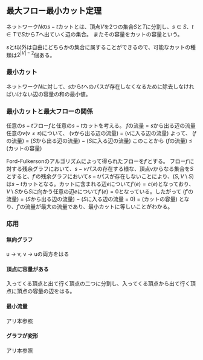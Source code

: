 ## 最大フロー最小カット定理
ネットワーク$N$の$s-t$カットとは、頂点$V$を2つの集合$S$と$T$に分割し、$s \in S$、$t \in T$で$S$から$T$へ出ていく辺の集合。
またその容量をカットの容量という。


$s$と$t$以外は自由にどちらかの集合に属することができるので、可能なカットの種類は$2^{|V|-2}$個ある。

### 最小カット
ネットワーク$N$に対して、$s$から$t$へのパスが存在しなくなるために除去しなければいけない辺の容量の和の最小値。

### 最小カットと最大フローの関係
任意の$s-t$フロー$f$と任意の$s-t$カットを考える。
$f$の流量 $=$ $s$から出る辺の流量
任意の$v (v \neq s)$について、
($v$から出る辺の流量) $=$ ($v$に入る辺の流量)
よって、
($f$の流量) $=$ ($S$から出る辺の流量) $-$ ($S$に入る辺の流量)
このことから
($f$の流量) $\leq$ (カットの容量)

Ford-Fulkersonのアルゴリズムによって得られたフローを$f'$とする。
フロー$f'$に対する残余グラフにおいて、$s-v$パスの存在する様な、頂点$v$からなる集合を$S$とすると、$f'$の残余グラフにおいて$s-t$パスが存在しないことにより、$(S, V \setminus S)$は$s-t$カットとなる。カットに含まれる辺$e$について$f'(e) = c(e)$となっており、$V \setminus S$から$S$に向かう任意の辺$e$について$f'(e) = 0$となっている。したがって
($f'$の流量) $=$ ($S$から出る辺の流量) $-$ ($S$に入る辺の流量 $=$ $0$) $=$ (カットの容量)
となり、$f'$の流量が最大の流量であり、最小カットに等しいことがわかる。

### 応用
#### 無向グラフ
u -> v, v -> uの両方をはる

#### 頂点に容量がある
入ってくる頂点と出て行く頂点の二つに分割し、入ってくる頂点から出て行く頂点に頂点の容量の辺をはる。

#### 最小流量
アリ本参照

#### グラフが変形
アリ本参照



